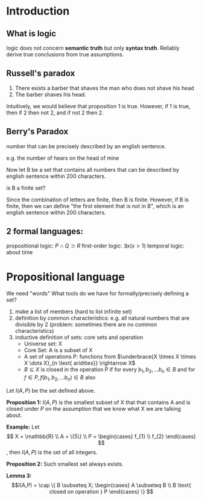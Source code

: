 # Introduction

## What is logic

logic does not concern **semantic truth** but only **syntax truth**.
Reliably derive true conclusions from true assumptions.

## Russell's paradox

1. There exists a barber that shaves the man who does not shave his head
2. The barber shaves his head.

Intuitively, we would believe that proposition 1 is true. However, if 1 is true, then if 2 then not 2, and if not 2 then 2.

## Berry's Paradox

number that can be precisely described by an english sentence.

e.g. the number of hears on the head of mine

Now let B be a set that contains all numbers that can be described by english sentence within 200 characters.

is B a finite set?

Since the combination of letters are finite, then B is finite. However, if B is finite, then we can define "the first element that is not in B", which is an english sentence within 200 characters.

## 2 formal languages:
propositional logic: $P \cap Q \supset R$
first-order logic: $\exists x(x>1)$
temporal logic: about time

# Propositional language

We need "words"
What tools do we have for formally/precisely defining a set?

1. make a list of members (hard to list infinite set)
2. definition by common characteristics: e.g. all natural numbers that are divisible by 2 (problem: sometimes there are no common characteristics)
3. inductive definition of sets: core sets and operation
   - Universe set: X
   - Core Set: A is a subset of X
   - A set of operations P: functions from $\underbrace{X \times X \times X \dots X}_{n \text{ aridities}} \rightarrow X$
   - $B \subseteq X$ is closed in the operation P if for every $b_{1}, b_{2}, \dots b_{n} \in B$ and for $f \in P, f(b_{1}, b_{2}, \dots b_{n}) \in B$ also

Let $I(A,P)$ be the set defined above.

**Proposition 1:** $I(A,P)$ is the smallest subset of X that that contains A and is closed under $P$ on the assumption that we know what X we are talking about.

**Example:**
Let 
$$
X = \mathbb{R} \\
A = \{5\} \\
P = 
\begin{cases}
   f_{1} \\
   f_{2} 
\end{cases}
$$, then $I(A,P)$ is the set of all integers.


**Proposition 2:** Such smallest set always exists.

**Lemma 3:** $$I(A,P) = \cap \{ 
   B \subseteq X; 
   \begin{cases}
      A \subseteq B \\
      B \text{ closed on operation } P
   \end{cases} 
\}
$$